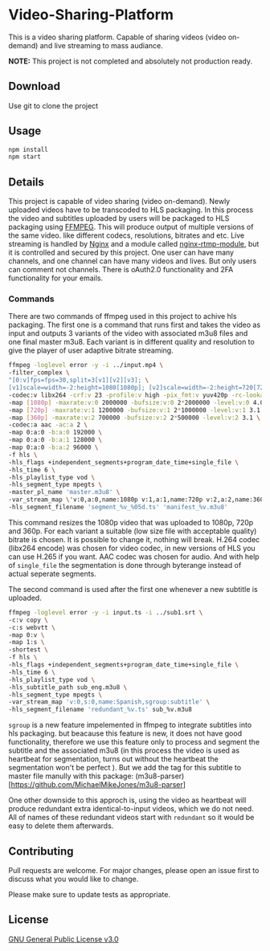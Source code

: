 # Video-Sharing-Platform

This is a video sharing platform. Capable of sharing videos (video on-demand) and live streaming to mass audiance.

**NOTE:** This project is not completed and absolutely not production ready.

## Download

Use git to clone the project

## Usage

```bash
npm install
npm start
```
## Details

This project is capable of video sharing (video on-demand).
Newly uploaded videos have to be transcoded to HLS packaging.
In this process the video and subtitles uploaded by users will be packaged to HLS packaging using [FFMPEG](https://www.ffmpeg.org/). This will produce output of multiple versions of the same video. like different codecs, resolutions, bitrates and etc.
Live streaming is handled by [Nginx](https://nginx.org/) and a module called [nginx-rtmp-module](https://github.com/arut/nginx-rtmp-module), but it is controlled and secured by this project.
One user can have many channels, and one channel can have many videos and lives.
But only users can comment not channels.
There is oAuth2.0 functionality and 2FA functionality for your emails.

### Commands
 
There are two commands of ffmpeg used in this project to achive hls packaging.
The first one is a command that runs first and takes the video as input and outputs 3 variants of the video with associated m3u8 files and one final master m3u8.
Each variant is in different quality and resolution to give the player of user adaptive bitrate streaming.
```bash
ffmpeg -loglevel error -y -i ../input.mp4 \
-filter_complex \
"[0:v]fps=fps=30,split=3[v1][v2][v3]; \
[v1]scale=width=-2:height=1080[1080p]; [v2]scale=width=-2:height=720[720p]; [v3]scale=width=-2:height=360[360p]" \
-codec:v libx264 -crf:v 23 -profile:v high -pix_fmt:v yuv420p -rc-lookahead:v 60 -force_key_frames:v expr:'gte(t,n_forced*2.000)' -preset:v "medium" -b-pyramid:v "strict"  \
-map [1080p] -maxrate:v:0 2000000 -bufsize:v:0 2*2000000 -level:v:0 4.0 \
-map [720p] -maxrate:v:1 1200000 -bufsize:v:1 2*1000000 -level:v:1 3.1 \
-map [360p] -maxrate:v:2 700000 -bufsize:v:2 2*500000 -level:v:2 3.1 \
-codec:a aac -ac:a 2 \
-map 0:a:0 -b:a:0 192000 \
-map 0:a:0 -b:a:1 128000 \
-map 0:a:0 -b:a:2 96000 \
-f hls \
-hls_flags +independent_segments+program_date_time+single_file \
-hls_time 6 \
-hls_playlist_type vod \
-hls_segment_type mpegts \
-master_pl_name 'master.m3u8' \
-var_stream_map \'v:0,a:0,name:1080p v:1,a:1,name:720p v:2,a:2,name:360p\' \
-hls_segment_filename 'segment_%v_%05d.ts' 'manifest_%v.m3u8'
```
This command resizes the 1080p video that was uploaded to 1080p, 720p and 360p. For each variant a suitable (low size file with acceptable quality) bitrate is chosen. It is possible to change it, nothing will break. H.264 codec (libx264 encode) was chosen for video codec, in new versions of HLS you can use H.265 if you want. AAC codec was chosen for audio.
And with help of `single_file` the segmentation is done through byterange instead of actual seperate segments.

The second command is used after the first one whenever a new subtitle is uploaded.
```bash
ffmpeg -loglevel error -y -i input.ts -i ../sub1.srt \
-c:v copy \
-c:s webvtt \
-map 0:v \
-map 1:s \
-shortest \
-f hls \
-hls_flags +independent_segments+program_date_time+single_file \
-hls_time 6 \
-hls_playlist_type vod \
-hls_subtitle_path sub_eng.m3u8 \
-hls_segment_type mpegts \
-var_stream_map 'v:0,s:0,name:Spanish,sgroup:subtitle' \
-hls_segment_filename 'redundant_%v.ts' sub_%v.m3u8
```
`sgroup` is a new feature impelemented in ffmpeg to integrate subtitles into hls packaging. but beacause this feature is new, it does not have good functionality, therefore we use this feature only to process and segment the subtitle and the associated m3u8 (in this process the video is used as heartbeat for segmentation, turns out without the heartbeat the segmentation won't be perfect ). But we add the tag for this subtitle to master file manully with this package: (m3u8-parser)[https://github.com/MichaelMikeJones/m3u8-parser] 

One other downside to this approch is, using the video as heartbeat will produce redundant extra identical-to-input videos, which we do not need. All of names of these redundant videos start with `redundant` so it would be easy to delete them afterwards. 


## Contributing
Pull requests are welcome. For major changes, please open an issue first to discuss what you would like to change.

Please make sure to update tests as appropriate.

## License
[GNU General Public License v3.0](https://www.gnu.org/licenses/gpl-3.0.html)